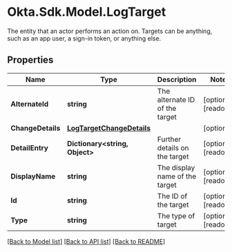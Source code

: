 # Okta.Sdk.Model.LogTarget
The entity that an actor performs an action on. Targets can be anything, such as an app user, a sign-in token, or anything else.

## Properties

Name | Type | Description | Notes
------------ | ------------- | ------------- | -------------
**AlternateId** | **string** | The alternate ID of the target | [optional] [readonly] 
**ChangeDetails** | [**LogTargetChangeDetails**](LogTargetChangeDetails.md) |  | [optional] 
**DetailEntry** | **Dictionary&lt;string, Object&gt;** | Further details on the target | [optional] [readonly] 
**DisplayName** | **string** | The display name of the target | [optional] [readonly] 
**Id** | **string** | The ID of the target | [optional] [readonly] 
**Type** | **string** | The type of target | [optional] [readonly] 

[[Back to Model list]](../README.md#documentation-for-models) [[Back to API list]](../README.md#documentation-for-api-endpoints) [[Back to README]](../README.md)

